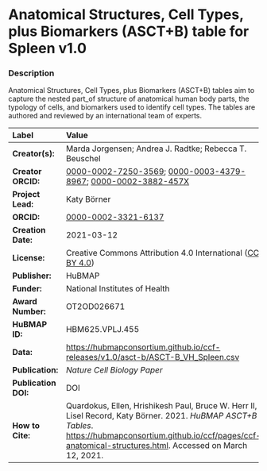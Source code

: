 # Anatomical Structures, Cell Types, plus Biomarkers (ASCT+B) table for Spleen v1.0

### Description
Anatomical Structures, Cell Types, plus Biomarkers (ASCT+B) tables aim to capture the nested part_of structure of anatomical human body parts, the typology of cells, and biomarkers used to identify cell types. The tables are authored and reviewed by an international team of experts.

| Label | Value |
| :------------- |:-------------|
| **Creator(s):** | Marda Jorgensen; Andrea J. Radtke; Rebecca T. Beuschel |
| **Creator ORCID:** | [0000-0002-7250-3569](https://orcid.org/0000-0002-7250-3569); [0000-0003-4379-8967](https://orcid.org/0000-0003-4379-8967); [0000-0002-3882-457X](https://orcid.org/0000-0002-3882-457X) |
| **Project Lead:** | Katy B&ouml;rner |
| **ORCID:** | [0000-0002-3321-6137](https://orcid.org/0000-0002-3321-6137) |
| **Creation Date:** | 2021-03-12 |
| **License:** | Creative Commons Attribution 4.0 International ([CC BY 4.0](https://creativecommons.org/licenses/by/4.0/)) |
| **Publisher:** | HuBMAP |
| **Funder:** | National Institutes of Health |
| **Award Number:** | OT2OD026671 |
| **HuBMAP ID:** | HBM625.VPLJ.455 |
| **Data:** | https://hubmapconsortium.github.io/ccf-releases/v1.0/asct-b/ASCT-B_VH_Spleen.csv |
| **Publication:** | *Nature Cell Biology Paper* |
| **Publication DOI:** | DOI |
| **How to Cite:** | Quardokus, Ellen, Hrishikesh Paul, Bruce W. Herr II, Lisel Record, Katy B&ouml;rner. 2021. *HuBMAP ASCT+B Tables*. https://hubmapconsortium.github.io/ccf/pages/ccf-anatomical-structures.html. Accessed on March 12, 2021. |